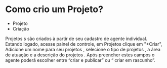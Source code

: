 # Como crio um Projeto?

- Projeto
- Criação

Projetos s são criados à partir de seu cadastro de agente individual. Estando logado, acesse painel de controle, em Projetos  clique em "+Criar", Adicione um nome para seu projetos , selecione o tipo de projetos , a área de atuação e a descrição do projetos . Após preencher estes campos o agente poderá escolher entre “criar e publicar” ou “ criar em rascunho”.
